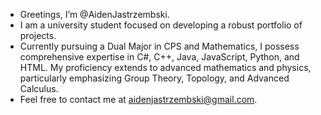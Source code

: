 - Greetings, I’m @AidenJastrzembski.
- I am a university student focused on developing a robust portfolio of projects.
- Currently pursuing a Dual Major in CPS and Mathematics, I possess comprehensive expertise in C#, C++, Java, JavaScript, Python, and HTML. My proficiency extends to advanced mathematics and physics, particularly emphasizing Group Theory, Topology, and Advanced Calculus.
- Feel free to contact me at aidenjastrzembski@gmail.com.
<!---
AidenJastrzembski/AidenJastrzembski is a ✨ special ✨ repository because its `README.md` (this file) appears on your GitHub profile.
You can click the Preview link to take a look at your changes.
--->
